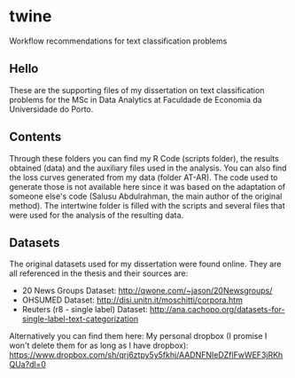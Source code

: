 # twine
Workflow recommendations for text classification problems

## Hello
These are the supporting files of my dissertation on text classification problems for the MSc in Data Analytics at Faculdade de Economia da Universidade do Porto.

## Contents
Through these folders you can find my R Code (scripts folder), the results obtained (data) and the auxiliary files used in the analysis. You can also find the loss curves generated from my data (folder AT-AR). The code used to generate those is not available here since it was based on the adaptation of someone else's code (Salusu Abdulrahman, the main author of the original method). The intertwine folder is filled with the scripts and several files that were used for the analysis of the resulting data.

## Datasets
The original datasets used for my dissertation were found online. They are all referenced in the thesis and their sources are:

* 20 News Groups Dataset: http://qwone.com/~jason/20Newsgroups/
* OHSUMED Dataset: http://disi.unitn.it/moschitti/corpora.htm
* Reuters (r8 - single label) Dataset: http://ana.cachopo.org/datasets-for-single-label-text-categorization

Alternatively you can find them here:
  My personal dropbox (I promise I won't delete them for as long as I have dropbox): https://www.dropbox.com/sh/qrj6ztpy5y5fkhj/AADNFNIeDZflFwWEF3jRKhQUa?dl=0
